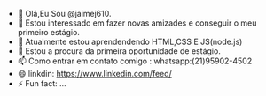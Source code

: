 - 👋 Olá,Eu Sou @jaimej610.
- 👀 Estou interessado em fazer novas amizades e conseguir o meu primeiro estágio.
- 🌱 Atualmente estou aprendendendo HTML,CSS E JS(node.js)
- 💞️ Estou a procura da primeira oportunidade de estágio.
- 📫 Como entrar em contato comigo : whatsapp:(21)95902-4502
- 😄 linkdin: https://www.linkedin.com/feed/
- ⚡ Fun fact: ...

<!---
jaimej610/jaimej610 is a ✨ special ✨ repository because its `README.md` (this file) appears on your GitHub profile.
You can click the Preview link to take a look at your changes.
--->
